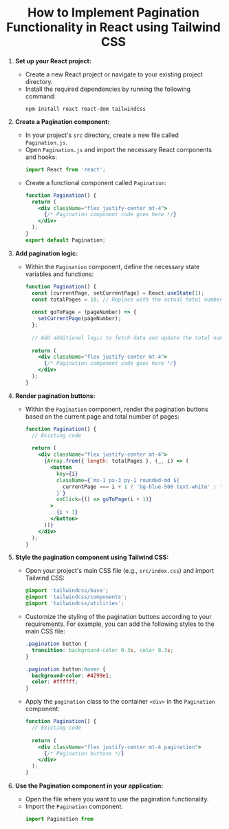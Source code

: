 <h1 align='center'> How to Implement Pagination Functionality in React using Tailwind CSS</h1>

1. **Set up your React project:**
   - Create a new React project or navigate to your existing project directory.
   - Install the required dependencies by running the following command:
     ```
     npm install react react-dom tailwindcss
     ```

2. **Create a Pagination component:**
   - In your project's `src` directory, create a new file called `Pagination.js`.
   - Open `Pagination.js` and import the necessary React components and hooks:
     ```jsx
     import React from 'react';
     ```
   - Create a functional component called `Pagination`:
     ```jsx
     function Pagination() {
       return (
         <div className="flex justify-center mt-4">
           {/* Pagination component code goes here */}
         </div>
       );
     }
     export default Pagination;
     ```

3. **Add pagination logic:**
   - Within the `Pagination` component, define the necessary state variables and functions:
     ```jsx
     function Pagination() {
       const [currentPage, setCurrentPage] = React.useState(1);
       const totalPages = 10; // Replace with the actual total number of pages
       
       const goToPage = (pageNumber) => {
         setCurrentPage(pageNumber);
       };
       
       // Add additional logic to fetch data and update the total number of pages
       
       return (
         <div className="flex justify-center mt-4">
           {/* Pagination component code goes here */}
         </div>
       );
     }
     ```

4. **Render pagination buttons:**
   - Within the `Pagination` component, render the pagination buttons based on the current page and total number of pages:
     ```jsx
     function Pagination() {
       // Existing code
       
       return (
         <div className="flex justify-center mt-4">
           {Array.from({ length: totalPages }, (_, i) => (
             <button
               key={i}
               className={`mx-1 px-3 py-1 rounded-md ${
                 currentPage === i + 1 ? 'bg-blue-500 text-white' : 'bg-gray-200'
               }`}
               onClick={() => goToPage(i + 1)}
             >
               {i + 1}
             </button>
           ))}
         </div>
       );
     }
     ```

5. **Style the pagination component using Tailwind CSS:**
   - Open your project's main CSS file (e.g., `src/index.css`) and import Tailwind CSS:
     ```css
     @import 'tailwindcss/base';
     @import 'tailwindcss/components';
     @import 'tailwindcss/utilities';
     ```
   - Customize the styling of the pagination buttons according to your requirements. For example, you can add the following styles to the main CSS file:
     ```css
     .pagination button {
       transition: background-color 0.3s, color 0.3s;
     }
     
     .pagination button:hover {
       background-color: #4299e1;
       color: #ffffff;
     }
     ```
   - Apply the `pagination` class to the container `<div>` in the `Pagination` component:
     ```jsx
     function Pagination() {
       // Existing code
       
       return (
         <div className="flex justify-center mt-4 pagination">
           {/* Pagination buttons */}
         </div>
       );
     }
     ```

6. **Use the Pagination component in your application:**
   - Open the file where you want to use the pagination functionality.
   - Import the `Pagination` component:
     ```jsx
     import Pagination from

